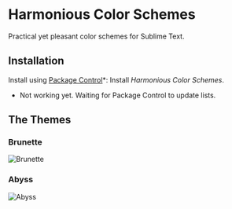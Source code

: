 # Harmonious Color Schemes

Practical yet pleasant color schemes for Sublime Text.

## Installation

Install using [Package Control](https://sublime.wbond.net)*: Install _Harmonious Color Schemes_.

* Not working yet. Waiting for Package Control to update lists.

## The Themes

### Brunette

![Brunette](http://oferei.github.io/sublime-colors/Brunette.png)

### Abyss

![Abyss](http://oferei.github.io/sublime-colors/Abyss.png)
